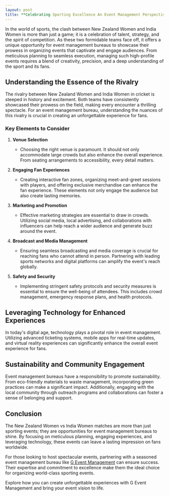 ```yaml
---
layout: post
title: **Celebrating Sporting Excellence An Event Management Perspective on New Zealand Women vs India Women**
---
```



In the world of sports, the clash between New Zealand Women and India Women is more than just a game; it is a celebration of talent, strategy, and the spirit of competition. As these two formidable teams face off, it offers a unique opportunity for event management bureaus to showcase their prowess in organizing events that captivate and engage audiences. From meticulous planning to seamless execution, managing such high-profile events requires a blend of creativity, precision, and a deep understanding of the sport and its fans.

## Understanding the Essence of the Rivalry

The rivalry between New Zealand Women and India Women in cricket is steeped in history and excitement. Both teams have consistently showcased their prowess on the field, making every encounter a thrilling spectacle. For an event management bureau, understanding the nuances of this rivalry is crucial in creating an unforgettable experience for fans.

### Key Elements to Consider

1. **Venue Selection**
   - Choosing the right venue is paramount. It should not only accommodate large crowds but also enhance the overall experience. From seating arrangements to accessibility, every detail matters.

2. **Engaging Fan Experiences**
   - Creating interactive fan zones, organizing meet-and-greet sessions with players, and offering exclusive merchandise can enhance the fan experience. These elements not only engage the audience but also create lasting memories.

3. **Marketing and Promotion**
   - Effective marketing strategies are essential to draw in crowds. Utilizing social media, local advertising, and collaborations with influencers can help reach a wider audience and generate buzz around the event.

4. **Broadcast and Media Management**
   - Ensuring seamless broadcasting and media coverage is crucial for reaching fans who cannot attend in person. Partnering with leading sports networks and digital platforms can amplify the event's reach globally.

5. **Safety and Security**
   - Implementing stringent safety protocols and security measures is essential to ensure the well-being of attendees. This includes crowd management, emergency response plans, and health protocols.

## Leveraging Technology for Enhanced Experiences

In today's digital age, technology plays a pivotal role in event management. Utilizing advanced ticketing systems, mobile apps for real-time updates, and virtual reality experiences can significantly enhance the overall event experience for fans.

## Sustainability and Community Engagement

Event management bureaus have a responsibility to promote sustainability. From eco-friendly materials to waste management, incorporating green practices can make a significant impact. Additionally, engaging with the local community through outreach programs and collaborations can foster a sense of belonging and support.

## Conclusion

The New Zealand Women vs India Women matches are more than just sporting events; they are opportunities for event management bureaus to shine. By focusing on meticulous planning, engaging experiences, and leveraging technology, these events can leave a lasting impression on fans worldwide.

For those looking to host spectacular events, partnering with a seasoned event management bureau like [G Event Management](https://geventm.com/) can ensure success. Their expertise and commitment to excellence make them the ideal choice for organizing world-class sporting events.

Explore how you can create unforgettable experiences with G Event Management and bring your event vision to life.